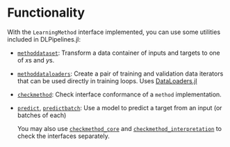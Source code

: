 # Functionality

With the `LearningMethod` interface implemented, you can use some utilities included in DLPipelines.jl:

- [`methoddataset`](#): Transform a data container of inputs and targets to one of $x$s and $y$s.
- [`methoddataloaders`](#): Create a pair of training and validation data iterators that can be used directly in training loops. Uses [DataLoaders.jl](https://github.com/lorenzoh/DataLoaders.jl)
- [`checkmethod`](#): Check interface conformance of a `method` implementation.
- [`predict`](#), [`predictbatch`](#): Use a model to predict a target from an input (or batches of each)

    You may also use [`checkmethod_core`](#) and [`checkmethod_interpretation`](#) to check the interfaces separately.

